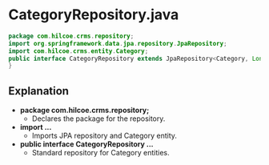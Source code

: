 # CategoryRepository.java

```java
package com.hilcoe.crms.repository;
import org.springframework.data.jpa.repository.JpaRepository;
import com.hilcoe.crms.entity.Category;
public interface CategoryRepository extends JpaRepository<Category, Long> {
}
```

## Explanation

- **package com.hilcoe.crms.repository;**
  - Declares the package for the repository.
- **import ...**
  - Imports JPA repository and Category entity.
- **public interface CategoryRepository ...**
  - Standard repository for Category entities.
